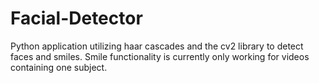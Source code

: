 # Facial-Detector
Python application utilizing haar cascades and the cv2 library to detect faces and smiles. Smile functionality is currently only working for videos containing one subject. 